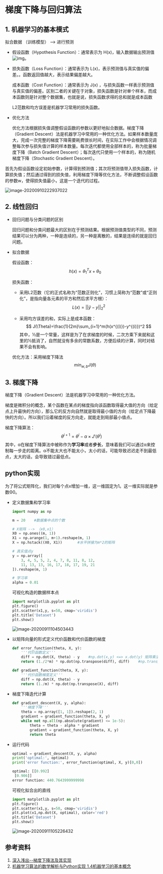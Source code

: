 # 梯度下降与回归算法

## 1. 机器学习的基本模式

拟合数据 （训练模型） --> 进行预测

- 假设函数（Hypothesis Function）：通常表示为 H(x)，输入数据输出预测值![img](file:///C:/Users/hp/AppData/Local/Temp/msohtmlclip1/01/clip_image002.png)。

- 损失函数（Loss Function）：通常表示为 L(x)，表示预测值与真实值的偏差。。函数返回值越大，表示结果偏差越大。

  成本函数（Cost Function）：通常表示为 J(x) ，与损失函数一样表示预测值与真实值的偏差。区别二者的关键在于对象，损失函数是针对单个样本，而成本函数则是针对整个数据集，也就是说，损失函数求得的总和就是成本函数
  
  L2范数和均方误差是机器学习常用的损失函数。
  
- 优化方法

  优化方法根据损失值调整假设函数的参数以更好地拟合数据。梯度下降（Gradient Descent）法是机器学习中常用的一种优化方法。如果样本数量庞大，完成一次完整的梯度下降需要耗费很长时间，在实际工作中会根据情况调整每次参与损失值计算的样本数量。每次迭代都使用全部样本的，称为批量梯度下降（Batch Gradient Descent）；每次迭代只使用一个样本的，称为随机梯度下降（Stochastic Gradient Descent）。

首先为假设函数设定初始参数，计算得到预测值；其次将预测值带入损失函数，计算损失值；然后通过得到的损失值，利用梯度下降等优化方法，不断调整假设函数的参数w，使得损失值最小，这是一个迭代的过程。

![image-20200910222937022](C:\Users\hp\AppData\Roaming\Typora\typora-user-images\image-20200910222937022.png)

  


## 2. 线性回归

- 回归问题与分类问题的区别

  回归问题和分类问题最大的区别在于预测结果。根据预测值类型的不同，预测结果可以分为两种，一种是连续的，另一种是离散的，结果是连续的就是回归问题。

- 拟合数据

  假设函数：
  $$
  h(x)=\theta_1^Tx+\theta_0
  $$
  
  损失函数：

  - 采用L2范数（它的正式名称为“范数正则化”，习惯上简称为“范数”或“正则化”，是指向量各元素的平方和然后求平方根）：
    $$
    L(x)=||\hat{y}-y||_2^2
    $$

  - 采用均方误差的和，实际上是成本函数：
    $$
    J(\Theta)=\frac{1}{2m}\sum_{i=1}^m(h(x^{(i)})-y^{(i)})^2
    $$
    其中，½是一个常量，这样是为了在求梯度的时候，二次方乘下来就和这里的½抵消了，自然就没有多余的常数系数，方便后续的计算，同时对结果不会有影响。

  优化方法：采用梯度下降法
  $$
  min_{w,b}J(\theta)
  $$
  

## 3. 梯度下降

梯度下降（Gradient Descent）法是机器学习中常用的一种优化方法。

梯度是微积分的概念，某个函数在某点的梯度指向该函数取得最大值的方向（给定点上升最快的方向），那么它的反方向自然就是取得最小值的方向（给定点下降最快的方向）。所以我们沿着梯度的反方向走，就能走到局部最小值点。

梯度下降算法：
$$
\theta^{i+1}=\theta^i-\alpha\times J{'}(\theta^i)
$$
其中，α在梯度下降算法中被称作为**学习率**或者**步长**，意味着我们可以通过α来控制每一步走的距离。α不能太大也不能太小，太小的话，可能导致迟迟走不到最低点，太大的话，会导致错过最低点。

## python实现

为了将公式矩阵化，我们对每个点x增加一维，这一维固定为1。这一维实际就是参数Θ0。

- 定义数据集和学习率

  ```python
  import numpy as np
  
  m = 20	#数据集中点的个数
  
  # X矩阵 --> （x0,x1）
  X0 = np.ones((m, 1))
  X1 = np.arange(1, m+1).reshape(m, 1)
  X = np.hstack((X0, X1))		#水平拼接为m*2的矩阵
  
  # 真实值点y
  y = np.array([
      3, 4, 5, 5, 2, 4, 7, 8, 11, 8, 12,
      11, 13, 13, 16, 17, 18, 17, 19, 21
  ]).reshape(m, 1)
  
  # 学习率
  alpha = 0.01
  ```

  可视化构造的数据样本点

  ```python
  import matplotlib.pyplot as plt
  plt.figure()
  plt.scatter(x1,y, s=50, cmap='viridis')
  plt.title('Dataset')
  plt.show()
  ```

  ![image-20200911104503443](C:\Users\hp\AppData\Roaming\Typora\typora-user-images\image-20200911104503443.png)

- 以矩阵向量的形式定义代价函数和代价函数的梯度

  ```python
  def error_function(theta, X, y):
      '''代价函数定义'''
      diff = np.dot(X, theta) - y    #np.dot(x,y) <=> x.dot(y) 矩阵乘法
      return (1./2*m) * np.dot(np.transpose(diff), diff)    #np.transpose()矩阵转置
  
  def gradient_function(theta, X, y):
      '''代价函数梯度定义'''
      diff = np.dot(X, theta) - y
      return (1./m) * np.dot(np.transpose(X), diff)
  ```

- 梯度下降迭代计算

  ```python
  def gradient_descent(X, y, alpha):
      '''梯度下降'''
      theta = np.array([1, 1]).reshape(2, 1)
      gradient = gradient_function(theta, X, y)
      while not np.all(np.absolute(gradient) <= 1e-5):
          theta = theta - alpha * gradient
          gradient = gradient_function(theta, X, y)
          return theta
  ```

- 运行代码

  ```python
  optimal = gradient_descent(X, y, alpha)
  print('optimal:', optimal)
  print('error function:', error_function(optimal, X, y)[0,0])
  ```

  ```python
  optimal: [[0.992]
   [0.906]]
  error function: 440.7643999999998
  ```

  可视化拟合出的直线

  ```python
  import matplotlib.pyplot as plt
  plt.figure()
  plt.scatter(x1,y, s=50, cmap='viridis')
  plt.plot(x1,np.dot(X, optimal), color='red')
  plt.title('Dataset')
  plt.show()
  ```

  ![image-20200911105226432](C:\Users\hp\AppData\Roaming\Typora\typora-user-images\image-20200911105226432.png)

## 参考资料

1. [深入浅出--梯度下降法及其实现](https://www.jianshu.com/p/c7e642877b0e)
2. [机器学习算法的数学解析与Python实现 1.4机器学习的基本概念](https://weread.qq.com/web/reader/2c632ef071a486a92c60226kc9f326d018c9f0f895fb5e4)

